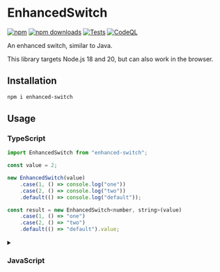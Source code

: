 # EnhancedSwitch

[![npm](https://img.shields.io/npm/v/enhanced-switch)](https://www.npmjs.com/package/enhanced-switch)
[![npm downloads](https://img.shields.io/npm/dt/enhanced-switch?label=downloads)](https://www.npmjs.com/package/enhanced-switch)
[![Tests](https://github.com/zefir-git/EnhancedSwitch/actions/workflows/test.yml/badge.svg)](https://github.com/zefir-git/EnhancedSwitch/actions/workflows/test.yml)
[![CodeQL](https://github.com/zefir-git/EnhancedSwitch/actions/workflows/github-code-scanning/codeql/badge.svg)](https://github.com/zefir-git/EnhancedSwitch/actions/workflows/github-code-scanning/codeql)

An enhanced switch, similar to Java.

This library targets Node.js 18 and 20, but can also work in the browser.

## Installation
```sh
npm i enhanced-switch
```

## Usage

### TypeScript

```js
import EnhancedSwitch from "enhanced-switch";

const value = 2;

new EnhancedSwitch(value)
    .case(1, () => console.log("one"))
    .case(2, () => console.log("two"))
    .default(() => console.log("default"));

const result = new EnhancedSwitch<number, string>(value)
    .case(1, () => "one")
    .case(2, () => "two")
    .default(() => "default").value;
```

<details>
<summary>

### JavaScript
</summary>


```js
import EnhancedSwitch from "enhanced-switch";

const value = 2;

new EnhancedSwitch(value)
    .case(1, () => console.log("one"))
    .case(2, () => console.log("two"))
    .default(() => console.log("default"));

const result = new EnhancedSwitch(value)
    .case(1, () => "one")
    .case(2, () => "two")
    .default(() => "default").value;
```
</details>
